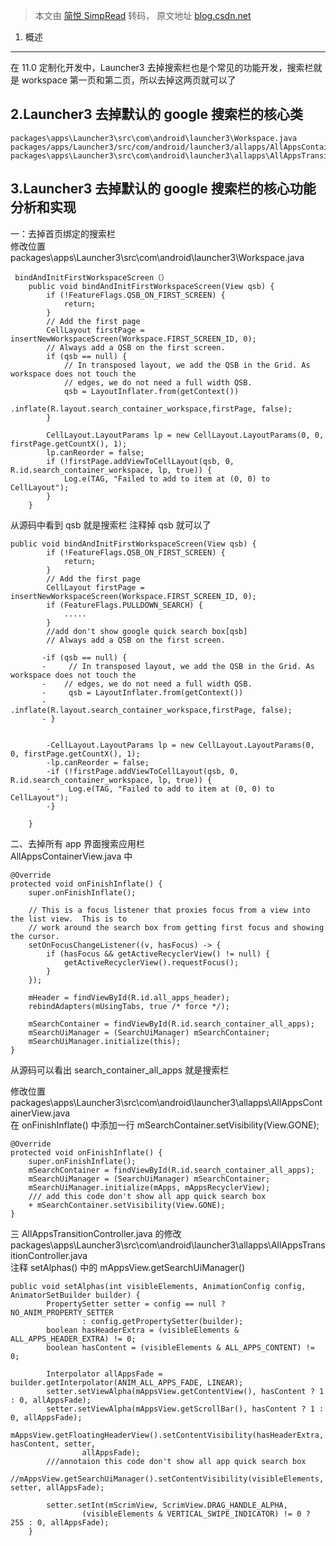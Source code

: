 > 本文由 [简悦 SimpRead](http://ksria.com/simpread/) 转码， 原文地址 [blog.csdn.net](https://blog.csdn.net/baidu_41666295/article/details/124870465)

1. 概述
-----

在 11.0 定制化开发中，Launcher3 去掉搜索栏也是个常见的功能开发，搜索栏就是 workspace 第一页和第二页，所以去掉这两页就可以了

2.Launcher3 去掉默认的 google 搜索栏的核心类
--------------------------------

```
packages\apps\Launcher3\src\com\android\launcher3\Workspace.java
packages/apps/Launcher3/src/com/android/launcher3/allapps/AllAppsContainerView.java
packages\apps\Launcher3\src\com\android\launcher3\allapps\AllAppsTransitionController.java

```

3.Launcher3 去掉默认的 google 搜索栏的核心功能分析和实现
--------------------------------------

一：去掉首页绑定的搜索栏  
修改位置  
packages\apps\Launcher3\src\com\android\launcher3\Workspace.java

```
 bindAndInitFirstWorkspaceScreen（）
    public void bindAndInitFirstWorkspaceScreen(View qsb) {
        if (!FeatureFlags.QSB_ON_FIRST_SCREEN) {
            return;
        }
        // Add the first page
        CellLayout firstPage = insertNewWorkspaceScreen(Workspace.FIRST_SCREEN_ID, 0);
        // Always add a QSB on the first screen.
        if (qsb == null) {
            // In transposed layout, we add the QSB in the Grid. As workspace does not touch the
            // edges, we do not need a full width QSB.
            qsb = LayoutInflater.from(getContext())
                    .inflate(R.layout.search_container_workspace,firstPage, false);
        }

        CellLayout.LayoutParams lp = new CellLayout.LayoutParams(0, 0, firstPage.getCountX(), 1);
        lp.canReorder = false;
        if (!firstPage.addViewToCellLayout(qsb, 0, R.id.search_container_workspace, lp, true)) {
            Log.e(TAG, "Failed to add to item at (0, 0) to CellLayout");
        }
    }

```

从源码中看到 qsb 就是搜索栏 注释掉 qsb 就可以了

```
public void bindAndInitFirstWorkspaceScreen(View qsb) {
        if (!FeatureFlags.QSB_ON_FIRST_SCREEN) {
            return;
        }
        // Add the first page
        CellLayout firstPage = insertNewWorkspaceScreen(Workspace.FIRST_SCREEN_ID, 0);
        if (FeatureFlags.PULLDOWN_SEARCH) {
            .....
        }
        //add don't show google quick search box[qsb]
        // Always add a QSB on the first screen.
       
       -if (qsb == null) {
       -     // In transposed layout, we add the QSB in the Grid. As workspace does not touch the
       -    // edges, we do not need a full width QSB.
       -     qsb = LayoutInflater.from(getContext())
       -             .inflate(R.layout.search_container_workspace,firstPage, false);
       - }

        
        -CellLayout.LayoutParams lp = new CellLayout.LayoutParams(0, 0, firstPage.getCountX(), 1);
        -lp.canReorder = false;
        -if (!firstPage.addViewToCellLayout(qsb, 0, R.id.search_container_workspace, lp, true)) {
        -    Log.e(TAG, "Failed to add to item at (0, 0) to CellLayout");
        -}
        
    }

```

二、去掉所有 app 界面搜索应用栏  
AllAppsContainerView.java 中

```
@Override
protected void onFinishInflate() {
    super.onFinishInflate();

    // This is a focus listener that proxies focus from a view into the list view.  This is to
    // work around the search box from getting first focus and showing the cursor.
    setOnFocusChangeListener((v, hasFocus) -> {
        if (hasFocus && getActiveRecyclerView() != null) {
            getActiveRecyclerView().requestFocus();
        }
    });

    mHeader = findViewById(R.id.all_apps_header);
    rebindAdapters(mUsingTabs, true /* force */);

    mSearchContainer = findViewById(R.id.search_container_all_apps);
    mSearchUiManager = (SearchUiManager) mSearchContainer;
    mSearchUiManager.initialize(this);
}

```

从源码可以看出 search_container_all_apps 就是搜索栏

修改位置  
packages\apps\Launcher3\src\com\android\launcher3\allapps\AllAppsContainerView.java  
在 onFinishInflate() 中添加一行 mSearchContainer.setVisibility(View.GONE);

```
@Override
protected void onFinishInflate() {
    super.onFinishInflate();
    mSearchContainer = findViewById(R.id.search_container_all_apps);
    mSearchUiManager = (SearchUiManager) mSearchContainer;
    mSearchUiManager.initialize(mApps, mAppsRecyclerView);
    /// add this code don't show all app quick search box
    + mSearchContainer.setVisibility(View.GONE);
}

```

三 AllAppsTransitionController.java 的修改  
packages\apps\Launcher3\src\com\android\launcher3\allapps\AllAppsTransitionController.java  
注释 setAlphas() 中的 mAppsView.getSearchUiManager()

```
public void setAlphas(int visibleElements, AnimationConfig config, AnimatorSetBuilder builder) {
        PropertySetter setter = config == null ? NO_ANIM_PROPERTY_SETTER
                : config.getPropertySetter(builder);
        boolean hasHeaderExtra = (visibleElements & ALL_APPS_HEADER_EXTRA) != 0;
        boolean hasContent = (visibleElements & ALL_APPS_CONTENT) != 0;

        Interpolator allAppsFade = builder.getInterpolator(ANIM_ALL_APPS_FADE, LINEAR);
        setter.setViewAlpha(mAppsView.getContentView(), hasContent ? 1 : 0, allAppsFade);
        setter.setViewAlpha(mAppsView.getScrollBar(), hasContent ? 1 : 0, allAppsFade);
        mAppsView.getFloatingHeaderView().setContentVisibility(hasHeaderExtra, hasContent, setter,
                allAppsFade);
        ///annotaion this code don't show all app quick search box
        //mAppsView.getSearchUiManager().setContentVisibility(visibleElements, setter, allAppsFade);

        setter.setInt(mScrimView, ScrimView.DRAG_HANDLE_ALPHA,
                (visibleElements & VERTICAL_SWIPE_INDICATOR) != 0 ? 255 : 0, allAppsFade);
    }

```